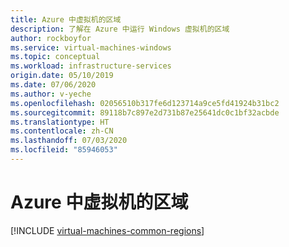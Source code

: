 ```yaml
---
title: Azure 中虚拟机的区域
description: 了解在 Azure 中运行 Windows 虚拟机的区域
author: rockboyfor
ms.service: virtual-machines-windows
ms.topic: conceptual
ms.workload: infrastructure-services
origin.date: 05/10/2019
ms.date: 07/06/2020
ms.author: v-yeche
ms.openlocfilehash: 02056510b317fe6d123714a9ce5fd41924b31bc2
ms.sourcegitcommit: 89118b7c897e2d731b87e25641dc0c1bf32acbde
ms.translationtype: HT
ms.contentlocale: zh-CN
ms.lasthandoff: 07/03/2020
ms.locfileid: "85946053"
---
```

# <a name="regions-for-virtual-machines-in-azure"></a>Azure 中虚拟机的区域

[!INCLUDE [virtual-machines-common-regions](../../../includes/virtual-machines-common-regions.md)]

<!-- Update_Description: update meta properties, wording update, update link -->